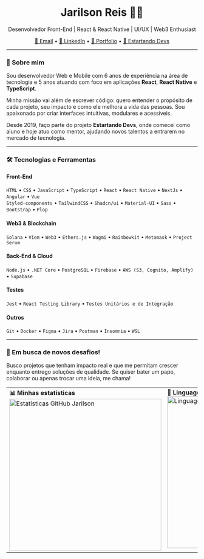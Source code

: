 <h1 align="center">Jarilson Reis 👨‍💻</h1>

<p align="center">
  Desenvolvedor Front-End | React & React Native | UI/UX | Web3 Enthusiast
</p>

<p align="center">
  <a href="mailto:jarilson.rk@gmail.com">📧 Email</a> • 
  <a href="https://www.linkedin.com/in/jarilson-reis">🔗 LinkedIn</a> • 
  <a href="https://jarilsonreis.vercel.app/">🔗 Portfolio</a> • 
  <a href="https://www.estartandodevs.com.br/">🌱 Estartando Devs</a>
</p>

---

### 👋 Sobre mim

Sou desenvolvedor Web e Mobile com 6 anos de experiência na área de tecnologia e 5 anos atuando com foco em aplicações **React**, **React Native** e **TypeScript**.

Minha missão vai além de escrever código: quero entender o propósito de cada projeto, seu impacto e como ele melhora a vida das pessoas. Sou apaixonado por criar interfaces intuitivas, modulares e acessíveis.

Desde 2019, faço parte do projeto **Estartando Devs**, onde comecei como aluno e hoje atuo como mentor, ajudando novos talentos a entrarem no mercado de tecnologia.

---

### 🛠️ Tecnologias e Ferramentas

#### **Front-End**
`HTML` • `CSS` • `JavaScript` • `TypeScript` • `React` • `React Native` • `NextJs` • `Angular` • `Vue`   
`Styled-components` • `TailwindCSS` • `Shadcn/ui` • `Material-UI` • `Sass` • `Bootstrap` • `Plop`

#### **Web3 & Blockchain**
`Solana` • `Viem` • `Web3` • `Ethers.js` • `Wagmi` • `Rainbowkit` • `Metamask` • `Project Serum`

#### **Back-End & Cloud**
`Node.js` • `.NET Core` • `PostgreSQL` • `Firebase` • `AWS (S3, Cognito, Amplify)` • `Supabase`

#### **Testes**
`Jest` • `React Testing Library` • `Testes Unitários e de Integração`

#### **Outros**
`Git` • `Docker` • `Figma` • `Jira` • `Postman` • `Insomnia` • `WSL`

---

### 🚀 Em busca de novos desafios!

Busco projetos que tenham impacto real e que me permitam crescer enquanto entrego soluções de qualidade. Se quiser bater um papo, colaborar ou apenas trocar uma ideia, me chama!

<div align="start">
  <table>
    <tr>
      <td valign="top">
        <strong>📊 Minhas estatísticas</strong><br/>
        <img src="https://github-readme-stats.vercel.app/api?username=Junior331&layout=compact&show_icons=true&theme=dark&hide_border=true&hide_title=true&locale=pt-br&title_color=58a6ff&icon_color=58a6ff&text_color=fff&bg_color=0d1117" width="400" alt="Estatísticas GitHub Jarilson" />
      </td>
      <td valign="top">
        <strong>🧠 Linguagens mais usadas</strong><br/>
        <img src="https://github-readme-stats.vercel.app/api/top-langs/?username=Junior331&layout=compact&theme=dark&hide_border=true&hide_title=true&locale=pt-br&title_color=adbac7&text_color=fff&bg_color=0d1117&border_color=58a6ff" width="400" alt="Linguagens mais usadas" />
      </td>
    </tr>
  </table>
</div>

